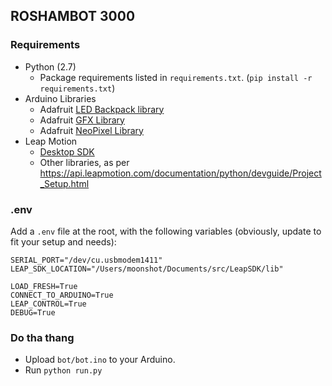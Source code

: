 ## ROSHAMBOT 3000

### Requirements
* Python (2.7)
    * Package requirements listed in `requirements.txt`. (`pip install -r requirements.txt`)
* Arduino Libraries
    * Adafruit [LED Backpack library](https://github.com/adafruit/Adafruit-LED-Backpack-Library/archive/master.zip)
    * Adafruit [GFX Library](https://github.com/adafruit/Adafruit-GFX-Library/archive/master.zip)
    * Adafruit [NeoPixel Library](https://github.com/adafruit/Adafruit_NeoPixel/archive/master.zip)
* Leap Motion
    * [Desktop SDK](https://developer.leapmotion.com/v2)
    * Other libraries, as per https://api.leapmotion.com/documentation/python/devguide/Project_Setup.html

### .env
Add a `.env` file at the root, with the following variables (obviously, update to fit your setup and needs):
```
SERIAL_PORT="/dev/cu.usbmodem1411"
LEAP_SDK_LOCATION="/Users/moonshot/Documents/src/LeapSDK/lib"

LOAD_FRESH=True
CONNECT_TO_ARDUINO=True
LEAP_CONTROL=True
DEBUG=True
```

### Do tha thang
* Upload `bot/bot.ino` to your Arduino.
* Run `python run.py`
